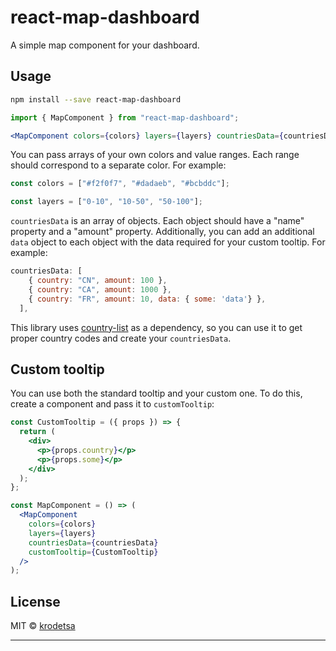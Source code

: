 # react-map-dashboard

A simple map component for your dashboard.

## Usage

```sh
npm install --save react-map-dashboard
```

```jsx
import { MapComponent } from "react-map-dashboard";

<MapComponent colors={colors} layers={layers} countriesData={countriesData} />;
```

You can pass arrays of your own colors and value ranges. Each range should correspond to a separate color. For example:

```jsx
const colors = ["#f2f0f7", "#dadaeb", "#bcbddc"];

const layers = ["0-10", "10-50", "50-100"];
```

`countriesData` is an array of objects. Each object should have a "name" property and a "amount" property. Additionally, you can add an additional `data` object to each object with the data required for your custom tooltip. For example:

```jsx
countriesData: [
    { country: "CN", amount: 100 },
    { country: "CA", amount: 1000 },
    { country: "FR", amount: 10, data: { some: 'data'} },
  ],
```

This library uses [country-list](https://github.com/fannarsh/country-list) as a dependency, so you can use it to get proper country codes and create your `countriesData`.

## Custom tooltip

You can use both the standard tooltip and your custom one. To do this, create a component and pass it to `customTooltip`:

```jsx
const CustomTooltip = ({ props }) => {
  return (
    <div>
      <p>{props.country}</p>
      <p>{props.some}</p>
    </div>
  );
};

const MapComponent = () => (
  <MapComponent
    colors={colors}
    layers={layers}
    countriesData={countriesData}
    customTooltip={CustomTooltip}
  />
);
```

## License

MIT © [krodetsa](https://github.com/krodetsa)

---
